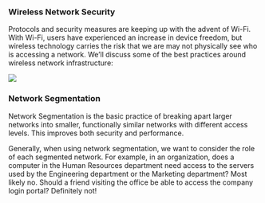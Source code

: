 ### Wireless Network Security

Protocols and security measures are keeping up with the advent of Wi-Fi. With Wi-Fi, users have experienced an increase in device freedom, but wireless technology carries the risk that we are may not physically see who is accessing a network. We’ll discuss some of the best practices around wireless network infrastructure:

![](https://static-assets.codecademy.com/Courses/introduction-to-cybersecurity/wireless-security/Cybersecurity_WirelessNetworkSecurity-11.svg)

### Network Segmentation
Network Segmentation is the basic practice of breaking apart larger networks into smaller, functionally similar networks with different access levels. This improves both security and performance.

Generally, when using network segmentation, we want to consider the role of each segmented network. For example, in an organization, does a computer in the Human Resources department need access to the servers used by the Engineering department or the Marketing department? Most likely no. Should a friend visiting the office be able to access the company login portal? Definitely not!

